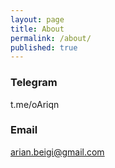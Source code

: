 ```yaml
---
layout: page
title: About
permalink: /about/
published: true
---
```

### Telegram

t.me/oAriqn

### Email

[arian.beigi@gmail.com](mailto:arian.beigi@gmail.com)
